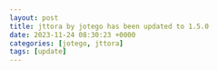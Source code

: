 ```yaml
---
layout: post
title: jttora by jotego has been updated to 1.5.0
date: 2023-11-24 08:30:23 +0000
categories: [jotego, jttora]
tags: [update]
---
```


